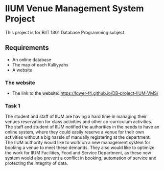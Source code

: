# IIUM Venue Management System Project

This project is for BIIT 1301 Database Programming subject.

## Requirements

- An online database 
- The map of each Kulliyyahs
- A website

### The website 
- The link to the website: https://lower-f4.github.io/DB-project-IIUM-VMS/

### Task 1
The student and staff of IIUM are having a hard time in managing their venues reservation for class activities and other co-curriculum activities. The staff and student of IIUM notified the authorities in the needs to have an online system, where they could easily reserve a venue for their own activities without a big hassle of manually registering at the department. The IIUM authority would like to work on a new management system for booking a venue to meet these demands. They also would like to optimize the work for IIUM Facilities, Food and Service Department, as these new system would also prevent a conflict in booking, automation of service and protecting the integrity of data.
